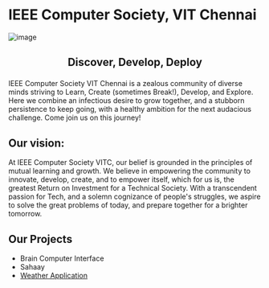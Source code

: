 # IEEE Computer Society, VIT Chennai

![image](https://user-images.githubusercontent.com/67182544/185732369-a16904c9-7162-4b72-8c84-962fe9a6c50f.png)

<h2><p align="center"><b> Discover, Develop, Deploy</b></p></h2>

IEEE Computer Society VIT Chennai is a zealous community of diverse minds striving to Learn, Create (sometimes Break!), Develop, and Explore. Here we combine an infectious desire to grow together, and a stubborn persistence to keep going, with a healthy ambition for the next audacious challenge. 
Come join us on this journey!



## Our vision:
At IEEE Computer Society VITC, our belief is grounded in the principles of mutual learning and growth. We believe in empowering the community to innovate, develop, create, and to empower itself, which for us is, the greatest Return on Investment for a Technical Society.
With a transcendent passion for Tech, and a solemn cognizance of people's struggles, we aspire to solve the great problems of today, and prepare together for a brighter tomorrow.

## Our Projects
 - Brain Computer Interface
 - Sahaay
 - [Weather Application](https://github.com/ComputerSocietyVITC/weatherapp)
 

